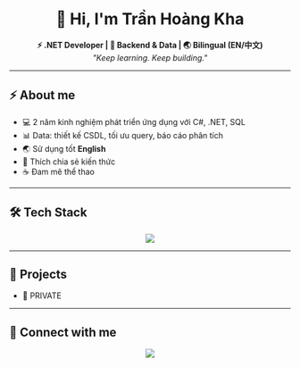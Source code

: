 <h1 align="center">👋 Hi, I'm Trần Hoàng Kha</h1>
<p align="center">
  <b>⚡ .NET Developer | 🧩 Backend & Data | 🌏 Bilingual (EN/中文)</b><br/>
  <i>"Keep learning. Keep building."</i>
</p>

---

## ⚡ About me
- 💻 2 năm kinh nghiệm phát triển ứng dụng với C#, .NET, SQL  
- 📊 Data: thiết kế CSDL, tối ưu query, báo cáo phân tích  
- 🌏 Sử dụng tốt **English**  
- 🤝 Thích chia sẻ kiến thức  
- ☕ Đam mê thể thao 

---

## 🛠️ Tech Stack
<p align="center">
  <img src="https://skillicons.dev/icons?i=cs,dotnet,azure,git,github,postgresql,linux,docker,vscode" />
</p>

---

## 🎯 Projects
- 🔹 PRIVATE 

---

## 🔗 Connect with me
<p align="center">
  <a href="mailto:khahoang1401@gmail.com"><img src="https://img.shields.io/badge/-Gmail-red?logo=gmail&logoColor=white" /></a>
</p>
